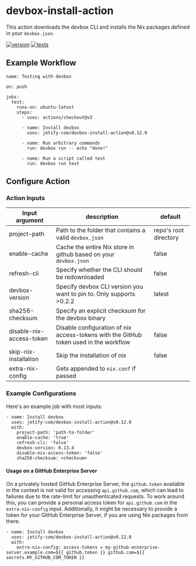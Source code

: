 # devbox-install-action

This action downloads the devbox CLI and installs the Nix packages defined in your `devbox.json`.

[![version](https://img.shields.io/github/v/release/jetify-com/devbox-install-action?color=green&label=version&sort=semver)](https://github.com/jetify-com/devbox-install-action/releases) [![tests](https://github.com/jetify-com/devbox-install-action/actions/workflows/test.yaml/badge.svg)](https://github.com/jetify-com/devbox-install-action/actions/workflows/test.yaml?branch=main)

## Example Workflow

```
name: Testing with devbox

on: push

jobs:
  test:
    runs-on: ubuntu-latest
    steps:
      - uses: actions/checkout@v3

      - name: Install devbox
        uses: jetify-com/devbox-install-action@v0.12.0

      - name: Run arbitrary commands
        run: devbox run -- echo "done!"

      - name: Run a script called test
        run: devbox run test
```

## Configure Action

### Action Inputs

| Input argument           | description                                                                           | default               |
| ------------------------ | ------------------------------------------------------------------------------------- | --------------------- |
| project-path             | Path to the folder that contains a valid `devbox.json`                                | repo's root directory |
| enable-cache             | Cache the entire Nix store in github based on your `devbox.json`                      | false                 |
| refresh-cli              | Specify whether the CLI should be redownloaded                                        | false                 |
| devbox-version           | Specify devbox CLI version you want to pin to. Only supports >0.2.2                   | latest                |
| sha256-checksum          | Specify an explicit checksum for the devbox binary                                    |                       |
| disable-nix-access-token | Disable configuration of nix access-tokens with the GitHub token used in the workflow | false                 |
| skip-nix-installation    | Skip the installation of nix                                                          | false                 |
| extra-nix-config         | Gets appended to `nix.conf` if passed                                                 |                       |

### Example Configurations

Here's an example job with most inputs:

```
- name: Install devbox
  uses: jetify-com/devbox-install-action@v0.12.0
  with:
    project-path: 'path-to-folder'
    enable-cache: 'true'
    refresh-cli: 'false'
    devbox-version: 0.13.4
    disable-nix-access-token: 'false'
    sha256-checksum: <checksum>
```

#### Usage on a GitHub Enterprise Server

On a privately hosted GitHub Enterprise Server, the `github.token` available in the context is not valid for accessing `api.github.com`, 
which can lead to failures due to the rate-limit for unauthenticated requests. To work around this, you can provide a personal access token
for `api.github.com` in the `extra-nix-config` input.
Additionally, it might be necessary to provide a token for your GitHub Enterprise Server, if you are using Nix packages from there.

```
- name: Install devbox
  uses: jetify-com/devbox-install-action@v0.12.0
  with:
    extra-nix-config: access-tokens = my-github-enterprise-server.example.com=${{ github.token }} github.com=${{ secrets.MY_GITHUB_COM_TOKEN }}
```
